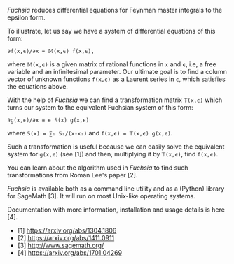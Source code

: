 *Fuchsia* reduces differential equations for Feynman master integrals to the epsilon form.

To illustrate, let us say we have a system of differential equations of this form:

    ∂f(x,ϵ)/∂x = 𝕄(x,ϵ) f(x,ϵ),

where `𝕄(x,ϵ)` is a given matrix of rational functions in `x` and `ϵ`, i.e, a free variable and an infinitesimal parameter.
Our ultimate goal is to find a column vector of unknown functions `f(x,ϵ)` as a Laurent series in `ϵ`, which satisfies the equations above.

With the help of *Fuchsia* we can find a transformation matrix `𝕋(x,ϵ)` which turns our system to the equivalent Fuchsian system of this form:

    ∂g(x,ϵ)/∂x = ϵ 𝕊(x) g(x,ϵ)

where `𝕊(x) = ∑ᵢ 𝕊ᵢ/(x-xᵢ)` and `f(x,ϵ) = 𝕋(x,ϵ) g(x,ϵ)`.

Such a transformation is useful because we can easily solve the equivalent system for `g(x,ϵ)` (see [1]) and then, multiplying it by `𝕋(x,ϵ)`, find `f(x,ϵ)`.

You can learn about the algorithm used in *Fuchsia* to find such transformations from Roman Lee's paper [2].

*Fuchsia* is available both as a command line utility and as a (Python) library for SageMath [3].
It will run on most Unix-like operating systems.

Documentation with more information, installation and usage details is here [4].

  * [1] https://arxiv.org/abs/1304.1806
  * [2] https://arxiv.org/abs/1411.0911
  * [3] http://www.sagemath.org/
  * [4] https://arxiv.org/abs/1701.04269
